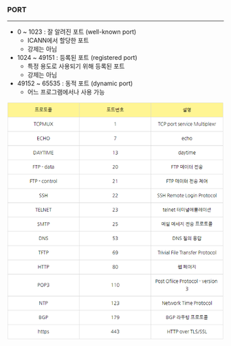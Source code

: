 ### PORT
---
* 0 ~ 1023 : 잘 알려진 포트 (well-known port)
    * ICANN에서 할당한 포트
    * 강제는 아님
* 1024 ~ 49151 : 등록된 포트 (registered port)
    * 특정 용도로 사용되기 위해 등록된 포트
    * 강제는 아님
* 49152 ~ 65535 : 동적 포트 (dynamic port)
    * 어느 프로그램에서나 사용 가능

![ex_screenshot](../img/portnum.png)<br>
